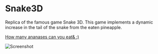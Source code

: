 # Snake3D
Replica of the famous game Snake 3D. This game implements a dynamic increase in the tail of the snake from the eaten pineapple.
<p><a href="https://simmer.io/@KrissMiss/snake3d">How many ananases can you eat& :)</a></p>
<p><img src="https://user-images.githubusercontent.com/55649875/143478879-8b0ebadb-4202-40a1-8df1-908cea7de7d8.png" alt="Screenshot"></p>
